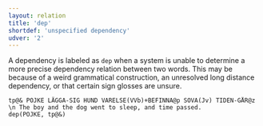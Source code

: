```yaml
---
layout: relation
title: 'dep'
shortdef: 'unspecified dependency'
udver: '2'
---
```


A dependency is labeled as `dep` when a system is unable to
determine a more precise dependency relation between two words. This
may be because of a weird grammatical construction, an unresolved long distance 
dependency, or that certain sign glosses are unsure.

~~~ sdparse
tp@& POJKE LÄGGA-SIG HUND VARELSE(VVb)+BEFINNA@p SOVA(Jv) TIDEN-GÅR@z \n The boy and the dog went to sleep, and time passed.
dep(POJKE, tp@&)
~~~
<!-- Interlanguage links updated Út zář 29 20:43:16 CEST 2020 -->
